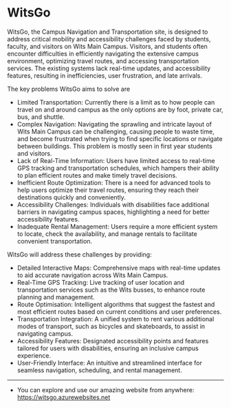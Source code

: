 # WitsGo

WitsGo, the Campus Navigation and Transportation site, is designed to address critical mobility and accessibility challenges faced by students, faculty, and visitors on Wits Main Campus. Visitors, and students often encounter difficulties in efficiently navigating the extensive campus environment, optimizing travel routes, and accessing transportation services. The existing systems lack real-time updates, and accessibility features, resulting in inefficiencies, user frustration, and late arrivals.

The key problems WitsGo aims to solve are
- Limited Transportation: Currently there is a limit as to how people can travel on and around campus as the only options are by foot, private car, bus, and shuttle. 
- Complex Navigation: Navigating the sprawling and intricate layout of Wits Main Campus can be challenging, causing people to waste time, and become frustrated when trying to find specific locations or navigate between
  buildings. This problem is mostly seen in first year students and visitors.
- Lack of Real-Time Information: Users have limited access to real-time GPS tracking and transportation schedules, which hampers their ability to plan efficient routes and make timely travel decisions.
- Inefficient Route Optimization: There is a need for advanced tools to help users optimize their travel routes, ensuring they reach their destinations quickly and conveniently.
- Accessibility Challenges: Individuals with disabilities face additional barriers in navigating campus spaces, highlighting a need for better accessibility features.
- Inadequate Rental Management: Users require a more efficient system to locate, check the availability, and manage rentals to facilitate convenient transportation.

WitsGo will address these challenges by providing:
- Detailed Interactive Maps: Comprehensive maps with real-time updates to aid accurate navigation across Wits Main Campus.
- Real-Time GPS Tracking: Live tracking of user location and transportation services such as the Wits busses, to enhance route planning and management.
- Route Optimisation: Intelligent algorithms that suggest the fastest and most efficient routes based on current conditions and user preferences.
- Transportation Integration: A unified system to rent various additional modes of transport, such as bicycles and skateboards, to assist in navigating campus. 
- Accessibility Features: Designated accessibility points and features tailored for users with disabilities, ensuring an inclusive campus experience.
- User-Friendly Interface: An intuitive and streamlined interface for seamless navigation, scheduling, and rental management.
---
* You can explore and use our amazing website from anywhere: https://witsgo.azurewebsites.net

